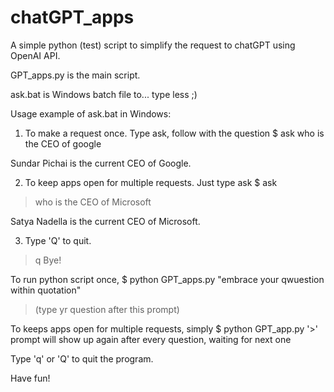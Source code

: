 # chatGPT_apps
A simple python (test) script to simplify the request to chatGPT using OpenAI API.

GPT_apps.py is the main script.

ask.bat is Windows batch file to... type less ;)


Usage example of ask.bat in Windows:
1. To make a request once.
Type ask, follow with the question
$ ask who is the CEO of google

Sundar Pichai is the current CEO of Google.

2. To keep apps open for multiple requests.
Just type ask
$ ask
> who is the CEO of Microsoft


Satya Nadella is the current CEO of Microsoft.

> 

3. Type 'Q' to quit.
> q
Bye!

To run python script once,
$ python GPT_apps.py "embrace your qwuestion within quotation"
> (type yr question after this prompt)

To keeps apps open for multiple requests, simply
$ python GPT_app.py
'>' prompt will show up again after every question, waiting for next one 

Type 'q' or 'Q' to quit the program.

Have fun!
